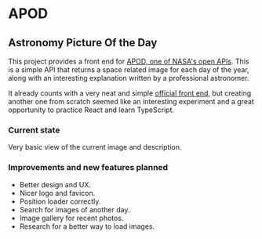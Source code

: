 # APOD
## Astronomy Picture Of the Day
This project provides a front end for [APOD, one of NASA's open APIs](https://api.nasa.gov/).
This is a simple API that returns a space related image for each day of the year, along with an interesting explanation written by a professional astronomer. 

It already counts with a very neat and simple [official front end](https://apod.nasa.gov/apod/astropix.html), but creating another one from scratch seemed like an interesting experiment and a great opportunity to practice React and learn TypeScript.

### Current state
Very basic view of the current image and description.

### Improvements and new features planned
- Better design and UX.
- Nicer logo and favicon.
- Position loader correctly.
- Search for images of another day.
- Image gallery for recent photos.
- Research for a better way to load images.
